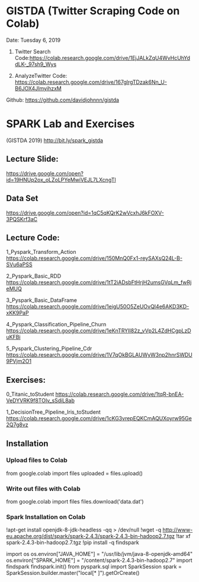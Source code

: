 # GISTDA (Twitter Scraping Code on Colab)

Date: Tuesday 6, 2019

1. Twitter Search
Code:https://colab.research.google.com/drive/1EjJALkZqU4WvHcUhYddLK-_97sh9_Wys

2. AnalyzeTwitter
Code: https://colab.research.google.com/drive/167glrgTDzak6Nn_U-B6JOX4JImyihzxM

Github: https://github.com/davidjohnnn/gistda



# SPARK Lab and Exercises 
(GISTDA 2019)
http://bit.ly/spark_gistda

## Lecture Slide:

https://drive.google.com/open?id=19HNUp2ox_oLZoLPYeMwiVEJL7LXcngTl

## Data Set

https://drive.google.com/open?id=1qC5qKQrK2wVcxhJ6kFOXV-3PQSKrf3aC


## Lecture Code:

1_Pyspark_Transform_Action
https://colab.research.google.com/drive/150MnQ0Fx1-reySAXsQ24L-B-SVu6aPSS

2_Pyspark_Basic_RDD
https://colab.research.google.com/drive/1tT2iADsbFtHrjH2umsGVqLm_fwRjeMUQ

3_Pyspark_Basic_DataFrame
https://colab.research.google.com/drive/1eigU50O5ZeUOvQI4e6AKD3KD-xKK9PaP

4_Pyspark_Classification_Pipeline_Churn
https://colab.research.google.com/drive/1eKnTRYII82z_vVp2L4ZdHCgpLzDuKFBi

5_Pyspark_Clustering_Pipeline_Cdr
https://colab.research.google.com/drive/1V7qOkBGLAUWyW3np2hnrSWDU9PVjm2O1

## Exercises:

0_Titanic_toStudent
https://colab.research.google.com/drive/1tqR-bnEA-VeDYVRK9f8TOIv_sSdiL8ab

1_DecisionTree_Pipeline_Iris_toStudent
https://colab.research.google.com/drive/1cKG3vrepEQKCmAQUXoyrw95Ge2Q7g8vz

## Installation

### Upload files to Colab
from google.colab import files
uploaded = files.upload()


### Write out files with Colab
from google.colab import files
files.download('data.dat')

### Spark Installation on Colab

!apt-get install openjdk-8-jdk-headless -qq > /dev/null
!wget -q http://www-eu.apache.org/dist/spark/spark-2.4.3/spark-2.4.3-bin-hadoop2.7.tgz
!tar xf spark-2.4.3-bin-hadoop2.7.tgz
!pip install -q findspark

import os
os.environ["JAVA_HOME"] = "/usr/lib/jvm/java-8-openjdk-amd64"
os.environ["SPARK_HOME"] = "/content/spark-2.4.3-bin-hadoop2.7"
import findspark
findspark.init()
from pyspark.sql import SparkSession
spark = SparkSession.builder.master("local[* ]").getOrCreate()


